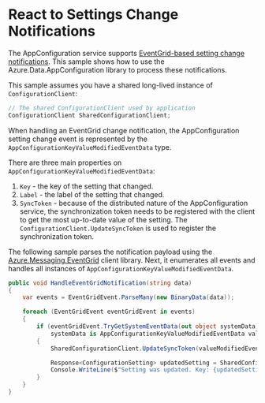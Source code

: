 # React to Settings Change Notifications

The AppConfiguration service supports [EventGrid-based setting change notifications](https://docs.microsoft.com/azure/azure-app-configuration/howto-app-configuration-event). This sample shows how to use the Azure.Data.AppConfiguration library to process these notifications.

This sample assumes you have a shared long-lived instance of `ConfigurationClient`:

```C# Snippet:AzConfigSample8_ChangeNotification_SharedClient
// The shared ConfigurationClient used by application
ConfigurationClient SharedConfigurationClient;
```

When handling an EventGrid change notification, the AppConfiguration setting change event is represented by the `AppConfigurationKeyValueModifiedEventData` type.

There are three main properties on `AppConfigurationKeyValueModifiedEventData`:

1. `Key` - the key of the setting that changed.
2. `Label` - the label of the setting that changed.
3. `SyncToken` - because of the distributed nature of the AppConfiguration service, the synchronization token needs to be registered with the client to get the most up-to-date value of the setting. The `ConfigurationClient.UpdateSyncToken` is used to register the synchronization token.

The following sample parses the notification payload using the [Azure.Messaging.EventGrid](https://github.com/Azure/azure-sdk-for-net/blob/main/sdk/eventgrid/Azure.Messaging.EventGrid/README.md#receiving-and-deserializing-events) client library.
Next, it enumerates all events and handles all instances of  `AppConfigurationKeyValueModifiedEventData`.

```C# Snippet:AzConfigSample8_ChangeNotification
public void HandleEventGridNotification(string data)
{
    var events = EventGridEvent.ParseMany(new BinaryData(data));

    foreach (EventGridEvent eventGridEvent in events)
    {
        if (eventGridEvent.TryGetSystemEventData(out object systemData) &&
            systemData is AppConfigurationKeyValueModifiedEventData valueModifiedEventData)
        {
            SharedConfigurationClient.UpdateSyncToken(valueModifiedEventData.SyncToken);

            Response<ConfigurationSetting> updatedSetting = SharedConfigurationClient.GetConfigurationSetting(valueModifiedEventData.Key, valueModifiedEventData.Label);
            Console.WriteLine($"Setting was updated. Key: {updatedSetting.Value.Key} Value: {updatedSetting.Value.Value}");
        }
    }
}
```
